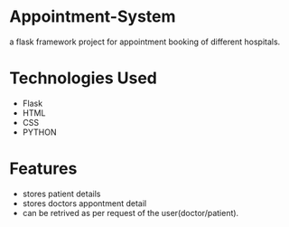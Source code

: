 # Appointment-System
a flask framework project for appointment booking of different hospitals.

# Technologies Used
- Flask
- HTML
- CSS
- PYTHON

# Features
- stores patient details
- stores doctors appontment detail
- can be retrived as per request of the user(doctor/patient).
